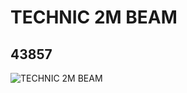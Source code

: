 # TECHNIC 2M BEAM
## 43857
![TECHNIC 2M BEAM](https://lc-www-live-s.legocdn.com/media/bricks/5/2/4177444.jpg)